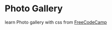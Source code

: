 # Photo Gallery

learn Photo gallery with css  from  <a target="_blank"  href="https://www.freecodecamp.org/learn/2022/responsive-web-design/">FreeCodeCamp</a>
